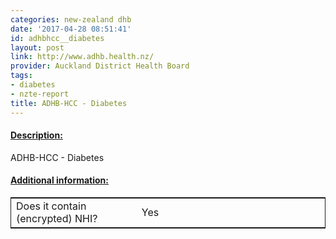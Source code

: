 ```yaml
---
categories: new-zealand dhb
date: '2017-04-28 08:51:41'
id: adhbhcc__diabetes
layout: post
link: http://www.adhb.health.nz/
provider: Auckland District Health Board
tags:
- diabetes
- nzte-report
title: ADHB-HCC - Diabetes
---
```



 <h4> <u>Description:</u> </h4>
ADHB-HCC - Diabetes
 <h4> <u>Additional information:</u> </h4>
 <table style="border: 1px solid">
 <tr> <td width="40%"> Does it contain (encrypted) NHI? </td> <td>Yes</td> </tr>
 </table>